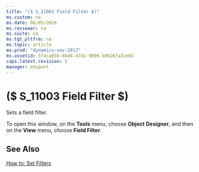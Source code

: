 ```yaml
---
title: "($ S_11003 Field Filter $)"
ms.custom: na
ms.date: 06/05/2016
ms.reviewer: na
ms.suite: na
ms.tgt_pltfrm: na
ms.topic: article
ms-prod: "dynamics-nav-2017"
ms.assetid: 57aca034-6bd4-4741-9096-b0926fa32e65
caps.latest.revision: 5
manager: edupont
---
```

# ($ S_11003 Field Filter $)
Sets a field filter.  

 To open this window, on the **Tools** menu, choose **Object Designer**, and then on the **View** menu, choose **Field Filter**.  

## See Also  
 [How to: Set Filters](../How-to:-Set-Filters.md)
